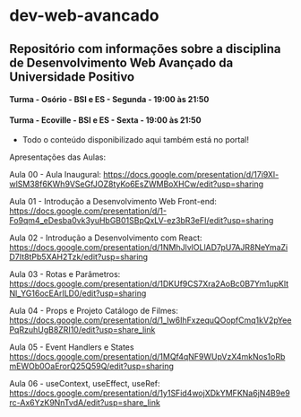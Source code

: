 # dev-web-avancado

## Repositório com informações sobre a disciplina de Desenvolvimento Web Avançado da Universidade Positivo

#### Turma - Osório - BSI e ES - Segunda - 19:00 às 21:50

#### Turma - Ecoville - BSI e ES - Sexta - 19:00 às 21:50

* Todo o conteúdo disponibilizado aqui também está no portal!

Apresentações das Aulas:

Aula 00 - Aula Inaugural: https://docs.google.com/presentation/d/17i9Xl-wlSM38f6KWh9VSeGfJOZ8tyKo6EsZWMBoXHCw/edit?usp=sharing

Aula 01 - Introdução a Desenvolvimento Web Front-end: https://docs.google.com/presentation/d/1-Fo9qm4_eDesba0vk3yuHbGB01SBpQxLV-ez3bR3eFI/edit?usp=sharing

Aula 02 - Introdução a Desenvolvimento com React: https://docs.google.com/presentation/d/1NMhJlvlOLlAD7pU7AJR8NeYmaZiD7It8tPb5XAH2Tzk/edit?usp=sharing

Aula 03 - Rotas e Parâmetros: https://docs.google.com/presentation/d/1DKUf9CS7Xra2AoBc0B7Ym1upKltNl_YG16ocEArILD0/edit?usp=sharing

Aula 04 - Props e Projeto Catálogo de Filmes: https://docs.google.com/presentation/d/1_Iw6IhFxzequQOopfCmq1kV2pYeePqRzuhUgB8ZRI10/edit?usp=share_link

Aula 05 - Event Handlers e States https://docs.google.com/presentation/d/1MQf4qNF9WUpVzX4mkNos1oRbmEWOb0OaErorQ25Q59Q/edit?usp=sharing

Aula 06 - useContext, useEffect, useRef: https://docs.google.com/presentation/d/1y1SFid4wojXDkYMFKNa6jN4B9e9rc-Ax6YzK9NnTvdA/edit?usp=share_link
